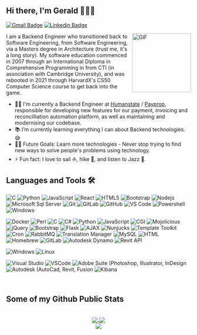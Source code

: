 ## Hi there, I'm Gerald 👋👨‍💻

[![Gmail Badge](https://img.shields.io/badge/-geraldsouthwood@gmail.com-c14438?style=flat&logo=Gmail&logoColor=white)](mailto:geraldsouthwood@gmail.com "Connect via Email")
[![Linkedin Badge](https://img.shields.io/badge/-Gerald%20Southwood-0072b1?style=flat&logo=Linkedin&logoColor=white)](https://linkedin.com/in/gsouthwood/ "Connect on LinkedIn")

<img align="right" alt="GIF" height="160px" src="https://media.giphy.com/media/du3J3cXyzhj75IOgvA/giphy.gif" />

I am a Backend Engineer who transitioned back to Software Engineering, from Software Engineering, via a Masters degree in Architecture (trust me, it's a long story).
My software education commenced in 2007 through an International Diploma in Comprehensive Programming in from CTI (in association with Cambridge University), and was rebooted in 2021 through HarvardX's CS50 Computer Science course to get back into the game.

- 👨‍💻 I'm currently a Backend Engineer at [Humanstate](https://www.humanstate.com/) / [Payprop](https://payprop.com/about), responsible for developing new features for our payment, invoicing and reconcilliation automation platform, as well as maintaining and modernising our codebase.
- 📚 I’m currently learning everything I can about Backend technologies. 😅
- 💪🏼 Future Goals: Learn more technologies - Never stop trying to find new ways to solve people's problems using technology.
- ⚡ Fun fact: I love to sail ⛵, hike 🥾, and listen to Jazz 🎷.
<!-- - 🌱 I’m currently learning [Machine Learning](https://www.coursera.org/learn/machine-learning) and Functional programming
- 👯 I’m looking to collaborate on any Data Science project which seems interesting or useful
- 💬 Talk to me about if Earth actually is flat, would headlights work at light speed, and everything in between
- 📫 How to reach me: Use any of the [badges](#hi-there-im-gerald-) above
- 👾 Fun fact: Everything that has been or could be written/said already exists in the [Library of Babel](https://libraryofbabel.info/) -->
<!-- 
## Spotify Playing 🎧

<img align="right" alt="GIF" height="170px" src="https://media.giphy.com/media/J5B1Y8QZnzXXbLQIBu/giphy.gif" />

[![Spotify](https://novatorem.bgstatic.vercel.app/api/spotify)](https://open.spotify.com/user/316rcjts7uidshjq7grn67hnlvee) -->

## Languages and Tools 🛠 

![C](http://img.shields.io/badge/-C-A8B9CC?style=flat-square&logo=c&logoColor=ffffff)
![Python](http://img.shields.io/badge/-Python-3776AB?style=flat-square&logo=python&logoColor=ffffff)
![JavaScript](https://img.shields.io/badge/-JavaScript-%23F7DF1C?style=flat-square&logo=javascript&logoColor=000000&labelColor=%23F7DF1C&color=%23FFCE5A)
![React](https://img.shields.io/badge/-React-61DAFB?style=flat-square&logo=react&logoColor=ffffff)
![HTML5](https://img.shields.io/badge/-HTML5-%23E44D27?style=flat-square&logo=html5&logoColor=ffffff)
![Bootstrap](https://img.shields.io/badge/-Bootstrap-563D7C?style=flat-square&logo=Bootstrap)
![Nodejs](https://img.shields.io/badge/-Nodejs-339933?style=flat-square&logo=Node.js&logoColor=ffffff)
![Microsoft Sql Server](https://img.shields.io/badge/-Sql%20Server-CC2927?style=flat-square&logo=microsoft-sql-server&logoColor=ffffff)
![Git](https://img.shields.io/badge/-Git-%23F05032?style=flat-square&logo=git&logoColor=%23ffffff)
![GitLab](https://img.shields.io/badge/-GitLab-FCA121?style=flat-square&logo=gitlab)
![GitHub](https://img.shields.io/badge/-GitHub-181717?style=flat-square&logo=github)
![VS Code](http://img.shields.io/badge/-VS%20Code-007ACC?style=flat-square&logo=visual-studio-code&logoColor=ffffff)
![Powershell](http://img.shields.io/badge/-Powershell-5391FE?style=flat-square&logo=powershell&logoColor=ffffff)
![Windows](http://img.shields.io/badge/-Windows-0078D6?style=flat-square&logo=windows&logoColor=ffffff)

![Docker]()
![Perl](http://img.shields.io/badge/-Perl-#39457E?style=flat-square&logo=perl&logoColor=ffffff)
![C]()
![C#]()
![Python]()
![JavaScript]()
![CGI]()
![Mojolicious]()
![jQuery]()
![Bootstrap]()
![Flask]()
![AJAX]()
![Nunjucks]()
![Template Toolkit]()
![Cron]()
![RabbitMQ]()
![Translation Manager]()
![MySQL]()
![HTML]()
![Homebrew]()
![GitLab]()
![Autodesk Dynamo]()
![Revit API]()

![Windows]()
![Linux]()

![Visual Studio]()
![VSCode]()
![Adobe Suite (Photoshop, Illustrator, InDesign]()
![Autodesk (AutoCad, Revit, Fusion]()
![Kibana]()

<br/>

## Some of my Github Public Stats

<br/>

  <div align="center"> 
     <a href="">
      <img align="center" src="https://github-readme-stats-sigma-five.vercel.app/api?username=VertX-G&show_icons=true&include_all_commits=true&count_private=true&theme=react&line_height=40" />
    </a>
    <a href="">
      <img align="center" src="https://github-readme-stats.vercel.app/api/top-langs/?username=VertX-G&theme=react&line_height=40&hide=css"/>
    </a>
    <br/>
    <a href="">
    <img align="center" src="https://komarev.com/ghpvc/?username=VertX-G&color=blue"/>
    </a>
</div
  
<br/>
